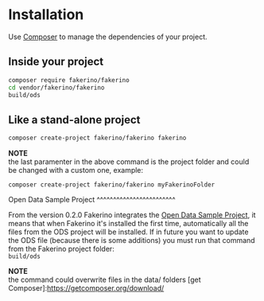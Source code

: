 Installation
==============

Use [Composer](https://getcomposer.org/download/) to manage the dependencies of your project.

Inside your project
-------------------

```sh
composer require fakerino/fakerino
cd vendor/fakerino/fakerino
build/ods
```

Like a stand-alone project 
--------------------------

```sh
composer create-project fakerino/fakerino fakerino
```
**NOTE**  
the last paramenter in the above command is the project folder and could be changed with a custom one, example:

```composer create-project fakerino/fakerino myFakerinoFolder```

Open Data Sample Project
^^^^^^^^^^^^^^^^^^^^^^^^

From the version 0.2.0 Fakerino integrates the [Open Data Sample Project](https://github.com/niklongstone/open-data-sample), it means that when Fakerino it's installed the first time, automatically all the files from the ODS project will be installed.
If in future you want to update the ODS file (because there is some additions) you must run that command from the Fakerino project folder:  
`build/ods`
 
 **NOTE**  
 the command could overwrite files in the data/ folders
 [get Composer]:https://getcomposer.org/download/

